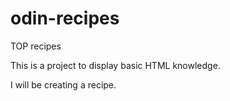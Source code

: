 # odin-recipes
TOP recipes

This is a project to display basic HTML knowledge.

I will be creating a recipe.